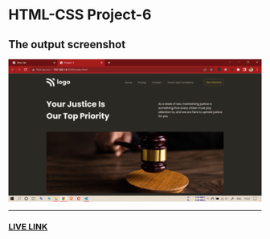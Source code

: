 # HTML-CSS Project-6

## The output screenshot

![myPC-OUTPUT](./myPC-OUTPUT.png)

------------------------------------

### [LIVE LINK](https://citizen-priority-abhi.netlify.app/)